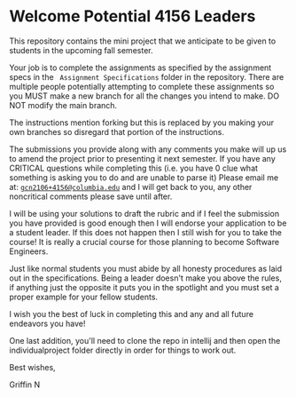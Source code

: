 # Welcome Potential 4156 Leaders

This repository contains the mini project that we anticipate to be given to 
students in the upcoming fall semester. 

Your job is to complete the assignments as specified by the assignment specs in the 
<code> Assignment Specifications</code> folder in the repository. There are multiple people 
potentially attempting to complete these assignments so you MUST make a new branch for all the 
changes you intend to make. DO NOT modify the main branch. 

The instructions mention forking but this is replaced by you making your own branches so 
disregard that portion of the instructions. 

The submissions you provide along with any comments you make will up us to amend the project 
prior to presenting it next semester. If you have any CRITICAL questions while completing this 
(i.e. you have 0 clue what something is asking you to do and are unable to parse it) Please 
email me at: <code>gcn2106+4156@columbia.edu</code> and I will get back to you, any other 
noncritical comments please save until after.

I will be using your solutions to draft the rubric and if I feel the submission you have 
provided is good enough then I will endorse your application to be a student leader. If this 
does not happen then I still wish for you to take the course! It is really a crucial course for 
those planning to become Software Engineers.

Just like normal students you must abide by all honesty procedures as laid out in the 
specifications. Being a leader doesn't make you above the rules, if anything just the opposite 
it puts you in the spotlight and you must set a proper example for your fellow students. 

I wish you the best of luck in completing this and any and all future endeavors you have!

One last addition, you'll need to clone the repo in intellij and then open the individualproject 
folder directly in order for things to work out.

Best wishes,

Griffin N

